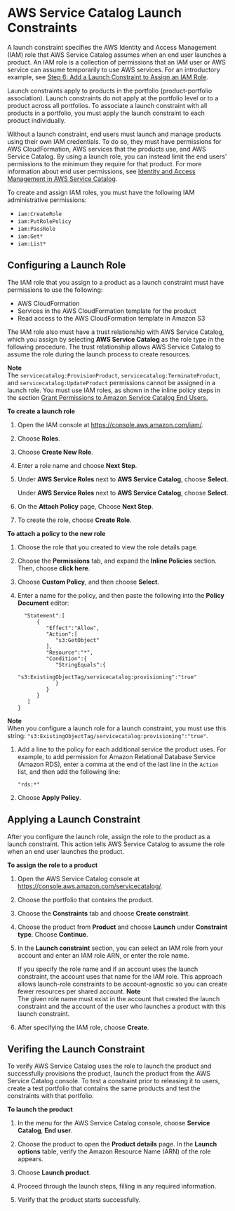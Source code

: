 # AWS Service Catalog Launch Constraints<a name="constraints-launch"></a>

A launch constraint specifies the AWS Identity and Access Management \(IAM\) role that AWS Service Catalog assumes when an end user launches a product\. An IAM role is a collection of permissions that an IAM user or AWS service can assume temporarily to use AWS services\. For an introductory example, see [Step 6: Add a Launch Constraint to Assign an IAM Role](getstarted-launchconstraint.md)\.

Launch constraints apply to products in the portfolio \(product\-portfolio association\)\. Launch constraints do not apply at the portfolio level or to a product across all portfolios\. To associate a launch constraint with all products in a portfolio, you must apply the launch constraint to each product individually\.

Without a launch constraint, end users must launch and manage products using their own IAM credentials\. To do so, they must have permissions for AWS CloudFormation, AWS services that the products use, and AWS Service Catalog\. By using a launch role, you can instead limit the end users' permissions to the minimum they require for that product\. For more information about end user permissions, see [Identity and Access Management in AWS Service Catalog](controlling_access.md)\.

To create and assign IAM roles, you must have the following IAM administrative permissions:
+ `iam:CreateRole`
+ `iam:PutRolePolicy`
+ `iam:PassRole`
+ `iam:Get*`
+ `iam:List*`

## Configuring a Launch Role<a name="constraints-launch-role"></a>

The IAM role that you assign to a product as a launch constraint must have permissions to use the following:
+ AWS CloudFormation
+ Services in the AWS CloudFormation template for the product
+ Read access to the AWS CloudFormation template in Amazon S3

The IAM role also must have a trust relationship with AWS Service Catalog, which you assign by selecting **AWS Service Catalog** as the role type in the following procedure\. The trust relationship allows AWS Service Catalog to assume the role during the launch process to create resources\.

**Note**  
The `servicecatalog:ProvisionProduct`, `servicecatalog:TerminateProduct`, and `servicecatalog:UpdateProduct` permissions cannot be assigned in a launch role\. You must use IAM roles, as shown in the inline policy steps in the section [Grant Permissions to Amazon Service Catalog End Users\.](https://docs.aws.amazon.com/servicecatalog/latest/adminguide/getstarted-iamenduser.html)

**To create a launch role**

1. Open the IAM console at [https://console\.aws\.amazon\.com/iam/](https://console.aws.amazon.com/iam/)\.

1. Choose **Roles**\.

1. Choose **Create New Role**\.

1. Enter a role name and choose **Next Step**\.

1. Under **AWS Service Roles** next to **AWS Service Catalog**, choose **Select**\.

   Under **AWS Service Roles** next to **AWS Service Catalog**, choose **Select**\.

1. On the **Attach Policy** page, Choose **Next Step**\.

1. To create the role, choose **Create Role**\. 

**To attach a policy to the new role**

1. Choose the role that you created to view the role details page\.

1. Choose the **Permissions** tab, and expand the **Inline Policies** section\. Then, choose **click here**\.

1. Choose **Custom Policy**, and then choose **Select**\. 

1. Enter a name for the policy, and then paste the following into the **Policy Document** editor: 

   ```
     "Statement":[
         {
            "Effect":"Allow",
            "Action":[
               "s3:GetObject"
            ],
            "Resource":"*",
            "Condition":{
               "StringEquals":{
                  "s3:ExistingObjectTag/servicecatalog:provisioning":"true"
               }
            }
         }
      ]
   }
   ```
**Note**  
When you configure a launch role for a launch constraint, you must use this string: `"s3:ExistingObjectTag/servicecatalog:provisioning":"true"`\. 

1. Add a line to the policy for each additional service the product uses\. For example, to add permission for Amazon Relational Database Service \(Amazon RDS\), enter a comma at the end of the last line in the `Action` list, and then add the following line: 

   ```
   "rds:*"
   ```

1. Choose **Apply Policy**\.

## Applying a Launch Constraint<a name="constraints-launch-constraint"></a>

After you configure the launch role, assign the role to the product as a launch constraint\. This action tells AWS Service Catalog to assume the role when an end user launches the product\. 

**To assign the role to a product**

1. Open the AWS Service Catalog console at [https://console\.aws\.amazon\.com/servicecatalog/](https://console.aws.amazon.com/servicecatalog/)\.

1. Choose the portfolio that contains the product\.

1. Choose the **Constraints** tab and choose **Create constraint**\.

1. Choose the product from **Product** and choose **Launch** under **Constraint type**\. Choose **Continue**\.

1. In the **Launch constraint** section, you can select an IAM role from your account and enter an IAM role ARN, or enter the role name\.

   If you specify the role name and if an account uses the launch constraint, the account uses that name for the IAM role\. This approach allows launch\-role constraints to be account\-agnostic so you can create fewer resources per shared account\. 
**Note**  
The given role name must exist in the account that created the launch constraint and the account of the user who launches a product with this launch constraint\. 

1. After specifying the IAM role, choose **Create**\.

## Verifing the Launch Constraint<a name="constraints-launch-test"></a>

To verify AWS Service Catalog uses the role to launch the product and successfully provisions the product, launch the product from the AWS Service Catalog console\. To test a constraint prior to releasing it to users, create a test portfolio that contains the same products and test the constraints with that portfolio\.

**To launch the product**

1. In the menu for the AWS Service Catalog console, choose **Service Catalog**, **End user**\.

1. Choose the product to open the **Product details** page\. In the **Launch options** table, verify the Amazon Resource Name \(ARN\) of the role appears\.

1. Choose **Launch product**\.

1. Proceed through the launch steps, filling in any required information\.

1. Verify that the product starts successfully\.